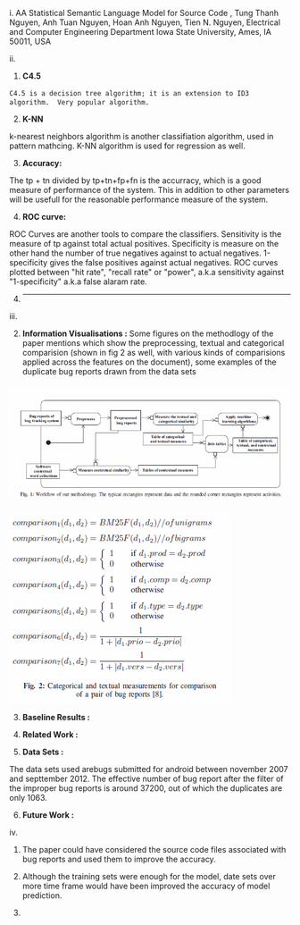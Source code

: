 i. AA Statistical Semantic Language Model for Source Code , Tung Thanh Nguyen, Anh Tuan Nguyen, Hoan Anh Nguyen, Tien N. Nguyen, Electrical and Computer Engineering Department Iowa State University, Ames, IA 50011, USA

ii.
   1. **C4.5** 
    
    C4.5 is a decision tree algorithm; it is an extension to ID3 algorithm.  Very popular algorithm.

   2. **K-NN**

   k-nearest neighbors algorithm is another classifiation algorithm, used in pattern mathcing. K-NN algorithm is used for regression as well.

   3. **Accuracy:**

   The tp + tn divided by tp+tn+fp+fn is the accurracy, which is a good measure of performance of the system. This in addition to other parameters will be usefull for the reasonable performance measure of the system.

   4. **ROC curve:**

   ROC Curves are another tools to compare the classifiers. Sensitivity is the measure of tp against total actual positives.  Specificity is measure on the other hand the number of true negatives against to actual negatives. 1-specificity gives the false positives against actual negatives. ROC curves  plotted between "hit rate", "recall rate" or "power", a.k.a sensitivity against "1-specificity" a.k.a false alaram rate. 
   
   4. ****

iii.

   2. **Information Visualisations :**
   Some figures on the methodlogy of the paper mentions which show the preprocessing, textual and categorical comparision (shown in fig 2 as well, with various kinds of comparisions applied across the features on the document), some examples of the duplicate  bug reports drawn from the data sets

   ![fig1](https://raw.githubusercontent.com/tnkteja/fss16ntadiko/hw5/read/5/.images/fig1.png)

   ![fig2](https://raw.githubusercontent.com/tnkteja/fss16ntadiko/hw5/read/5/.images/fig2.png)


   3. **Baseline Results :**


   4. **Related Work :**

   5. **Data Sets :**

   The data sets used arebugs submitted for android between november 2007 and septtember 2012. The effective number of bug report after the filter of the improper bug reports is around 37200, out of which the duplicates are only 1063.

   6. **Future Work :**

iv.
  1.  The paper could have considered the source code files associated with bug reports and used them to improve the accuracy.

  2.  Although the training sets were enough for the model, date sets over more time frame would have been improved the accuracy of model prediction.
  
  3.  
